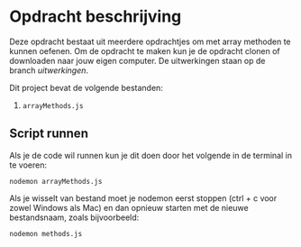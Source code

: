 # Opdracht beschrijving

Deze opdracht bestaat uit meerdere opdrachtjes om met array methoden te kunnen oefenen. Om de opdracht te maken kun je de opdracht clonen of downloaden naar jouw eigen computer. De uitwerkingen staan op de branch _uitwerkingen_.

Dit project bevat de volgende bestanden:

1. `arrayMethods.js`

## Script runnen
Als je de code wil runnen kun je dit doen door het volgende in de terminal in te voeren:

`nodemon arrayMethods.js`

Als je wisselt van bestand moet je nodemon eerst stoppen (ctrl + c voor zowel Windows als Mac) en dan opnieuw starten met de nieuwe bestandsnaam, zoals bijvoorbeeld:

`nodemon methods.js`
